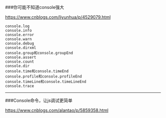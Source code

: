 ###你可能不知道console强大

https://www.cnblogs.com/liyunhua/p/4529079.html

```
console.log
console.info
console.error
console.warn
console.debug
console.dirxml
console.group和console.groupEnd
console.assert
console.count
console.dir
console.time和console.timeEnd
console.profile和console.profileEnd
console.timeLine和console.timeLineEnd
console.trace
```

---

###Console命令，让js调试更简单

https://www.cnblogs.com/alantao/p/5859358.html
